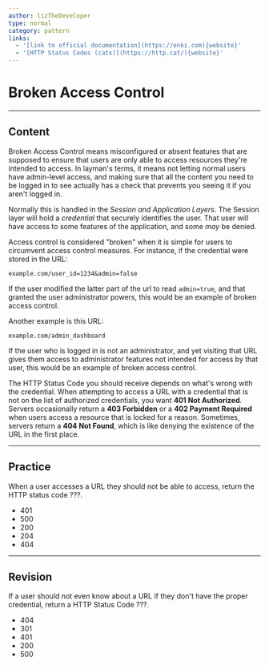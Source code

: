 ```yaml
---
author: lizTheDeveloper
type: normal
category: pattern
links:
  - '[link to official documentation](https://enki.com){website}'
  - '[HTTP Status Codes (cats)](https://http.cat/){website}'
---
```


# Broken Access Control


---

## Content

Broken Access Control means misconfigured or absent features that are supposed to ensure that users are only able to access resources they're intended to access. In layman's terms, it means not letting normal users have admin-level access, and making sure that all the content you need to be logged in to see actually has a check that prevents you seeing it if you aren't logged in.

Normally this is handled in the *Session and Application Layers*. The Session layer will hold a *credential* that securely identifies the user. That user will have access to some features of the application, and some *may* be denied.

Access control is considered "broken" when it is simple for users to circumvent access control measures. For instance, if the credential were stored in the URL:

```plain-text
example.com/user_id=1234&admin=false
```

If the user modified the latter part of the url to read `admin=true`, and that granted the user administrator powers, this would be an example of broken access control.

Another example is this URL:

```plain-text
example.com/admin_dashboard
```

If the user who is logged in is not an administrator, and yet visiting that URL gives them access to administrator features not intended for access by that user, this would be an example of broken access control.

The HTTP Status Code you should receive depends on what's wrong with the credential. When attempting to access a URL with a credential that is not on the list of authorized credentials, you want **401 Not Authorized**. Servers occasionally return a **403 Forbidden** or a **402 Payment Required** when users access a resource that is locked for a reason. Sometimes, servers return a **404 Not Found**, which is like denying the existence of the URL in the first place.


---

## Practice

When a user accesses a URL they should not be able to access, return the HTTP status code ???.

* 401
* 500
* 200
* 204
* 404


---

## Revision

If a user should not even know about a URL if they don't have the proper credential, return a HTTP Status Code ???.

* 404
* 301
* 401
* 200
* 500
